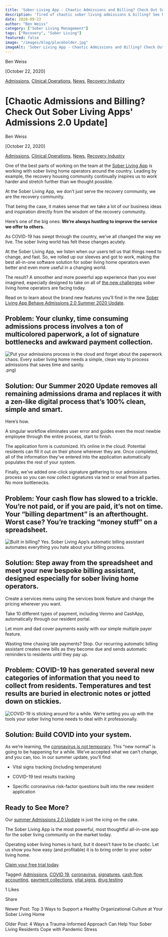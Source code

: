 ```yaml
---
title: 'Sober Living App - Chaotic Admissions and Billing? Check Out Sober Living Apps'' Admissions 2.0 Update'
description: 'Tired of chaotic sober living admissions & billing? See how Sober Living App''s Admissions 2.0 update streamlines your process for better efficiency!'
date: 2020-09-22
author: "Ben Weiss"
category: ["Sober Living Management"]
tags: ["Recovery", "Sober Living"]
featured: false
image: "/images/blog/placeholder.jpg"
imageAlt: 'Sober Living App - Chaotic Admissions and Billing? Check Out Sober Living Apps'' Admissions 2.0 Update'
---
```


Ben Weiss

[October 22, 2020]

[Admissions](/sober-living-app-blog/category/Admissions), [Clinical Operations](/sober-living-app-blog/category/Clinical+Operations), [News](/sober-living-app-blog/category/News), [Recovery Industry](/sober-living-app-blog/category/Recovery+Industry)

#  [Chaotic Admissions and Billing? Check Out Sober Living Apps' Admissions 2.0 Update]

Ben Weiss

[October 22, 2020]

[Admissions](/sober-living-app-blog/category/Admissions), [Clinical Operations](/sober-living-app-blog/category/Clinical+Operations), [News](/sober-living-app-blog/category/News), [Recovery Industry](/sober-living-app-blog/category/Recovery+Industry)

One of the best parts of working on the team at the [Sober Living App](/) is working with sober living home operators around the country. Leading by example, the recovery housing community continually inspires us to work harder and stretch further than we thought possible. 

At the Sober Living App, we don’t just serve the recovery community, we are the recovery community. 

That being the case, it makes sense that we take a lot of our business ideas and inspiration directly from the wisdom of the recovery community. 

Here’s one of the big ones: **We’re always hustling to improve the service we offer to others.**

As COVID-19 has swept through the country, we’ve all changed the way we live. The sober living world has felt these changes acutely. 

At the Sober Living App, we listen when our users tell us that things need to change, and fast. So, we rolled up our sleeves and got to work, making the best all-in-one software solution for sober living home operators even better and even more useful in a changing world. 

The result? A smoother and more powerful app experience than you ever imagined, especially designed to take on all of [the new challenges](../../3/31/5-ways-coronavirus-is-changing-the-sober-living-industrynbsp.html) sober living home operators are facing today.

Read on to learn about the brand new features you’ll find in the new [Sober Living App Behave Admissions 2.0 Summer 2020 Update](https://info.behavehealth.com/en/behave-health-summer-2020-update).

## Problem: Your clunky, time consuming admissions process involves a ton of multicolored paperwork, a lot of signature bottlenecks and awkward payment collection. 

![Put your admissions process in the cloud and forget about the paperwork chaos. Every sober living home needs a simple, clean way to process admissions that saves time and sanity.](/images/blog/chaotic-admissions-and-billing-check-out-sober-living-apps-admissions-20-update/_1.png).png)

## Solution: Our Summer 2020 Update removes all remaining admissions drama and replaces it with a zen-like digital process that’s 100% clean, simple and smart. 

Here’s how. 

A singular workflow eliminates user error and guides even the most newbie employee through the entire process, start to finish. 

The application form is customized. It’s online in the cloud. Potential residents can fill it out on their phone wherever they are. Once completed, all of the information they’ve entered into the application automatically populates the rest of your system.

Finally, we’ve added one-click signature gathering to our admissions process so you can now collect signatures via text or email from all parties. No more bottlenecks. 

## Problem: Your cash flow has slowed to a trickle. You’re not paid, or if you are paid, it’s not on time. Your “billing department” is an afterthought. Worst case? You’re tracking “money stuff” on a spreadsheet.

![Built in billing? Yes. Sober Living App’s automatic billing assistant automates everything you hate about your billing process.](/images/blog/chaotic-admissions-and-billing-check-out-sober-living-apps-admissions-20-update/image-asset.png)

## Solution: Step away from the spreadsheet and meet your new bespoke billing assistant, designed especially for sober living home operators. 

Create a services menu using the services book feature and change the pricing wherever you want. 

Take 10 different types of payment, including Venmo and CashApp, automatically through our resident portal. 

Let mom and dad cover payments easily with our simple multiple payer feature. 

Wasting time chasing late payments? Stop. Our recurring automatic billing assistant creates new bills as they become due and sends automatic reminders to residents until they pay up. 

## Problem: COVID-19 has generated several new categories of information that you need to collect from residents. Temperatures and test results are buried in electronic notes or jotted down on stickies.  

![COVID-19 is sticking around for a while. We’re setting you up with the tools your sober living home needs to deal with it professionally.](/images/blog/chaotic-admissions-and-billing-check-out-sober-living-apps-admissions-20-update/Screenshot_2020-09-16_at_11.31.15_AM.png)

## Solution: Build COVID into your system. 

As we’re learning, the [coronavirus is not temporary](https://soberlivingapp.com/sober-living-app-blog/2020/4/21/3-coronavirus-changes-your-sober-living-home-needs-to-make-this-week). This “new normal” is going to be happening for a while. We’ve accepted what we can’t change, and you can, too. In our summer update, you’ll find:

  * Vital signs tracking (including temperature)

  * COVID-19 test results tracking 

  * Specific coronavirus risk-factor questions built into the new resident application 

## Ready to See More? 

Our [summer Admissions 2.0 Update](https://info.behavehealth.com/en/behave-health-summer-2020-update) is just the icing on the cake. 

The Sober Living App is the most powerful, most thoughtful all-in-one app for the sober living community on the market today. 

Operating sober living homes is hard, but it doesn’t have to be chaotic. Let us show you how easy (and profitable) it is to bring order to your sober living home. 

[Claim your free trial today](https://behavehealth.com/get-started). 

Tagged: [Admissions](/sober-living-app-blog/tag/admissions), [COVID 19](/sober-living-app-blog/tag/COVID+19), [coronavirus](https://soberlivingapp.com/sober-living-app-blog/tag/coronavirus), [signatures](https://soberlivingapp.com/sober-living-app-blog/tag/signatures), [cash flow](https://soberlivingapp.com/sober-living-app-blog/tag/cash+flow), [accounting](https://soberlivingapp.com/sober-living-app-blog/tag/accounting), [payment collections](https://soberlivingapp.com/sober-living-app-blog/tag/payment+collections), [vital signs](https://soberlivingapp.com/sober-living-app-blog/tag/vital+signs), [drug testing](/sober-living-app-blog/tag/drug+testing)

1 Likes

Share

Newer Post: Top 3 Ways to Support a Healthy Organizational Culture at Your Sober Living Home

Older Post: 4 Ways a Trauma-Informed Approach Can Help Your Sober Living Residents Cope with Pandemic Stress